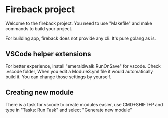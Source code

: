 # Fireback project

Welcome to the fireback project. You need to use "Makefile" and make commands to build your project.

For building app, fireback does not provide any cli. It's pure golang as is.

## VSCode helper extensions

For better experience, install "emeraldwalk.RunOnSave" for vscode. Check .vscode folder,
When you edit a Module3.yml file it would automatically build it. You can change those settings by yourself.

## Creating new module

There is a task for vscode to create modules easier, use CMD+SHIFT+P and type in "Tasks: Run Task" and select
"Generate new module"

